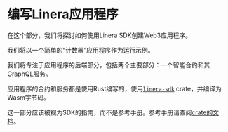 # 编写Linera应用程序

在这个部分，我们将探讨如何使用Linera SDK创建Web3应用程序。

我们将以一个简单的“计数器”应用程序作为运行示例。

我们将专注于应用程序的后端部分，包括两个主要部分：一个智能合约和其GraphQL服务。

应用程序的合约和服务都是使用Rust编写的，使用[`linera-sdk`](https://crates.io/crates/linera-sdk) crate，并编译为Wasm字节码。

这一部分应该被视为SDK的指南，而不是参考手册。参考手册请查阅[crate的文档](https://docs.rs/linera-sdk/latest/linera_sdk/)。